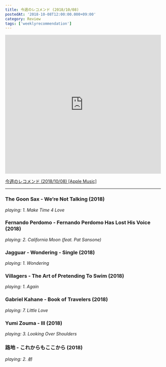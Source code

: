 ```yaml
---
title: 今週のレコメンド (2018/10/08)
postedAt: '2018-10-08T12:00:00.000+09:00'
category: Review
tags: ['weeklyrecommendation']
---
```


<iframe allow="autoplay *; encrypted-media *;" frameborder="0" height="450" style="width:100%;max-width:660px;overflow:hidden;background:transparent;" sandbox="allow-forms allow-popups allow-same-origin allow-scripts allow-storage-access-by-user-activation allow-top-navigation-by-user-activation" src="https://embed.music.apple.com/jp/playlist/%E4%BB%8A%E9%80%B1%E3%81%AE%E3%83%AC%E3%82%B3%E3%83%A1%E3%83%B3%E3%83%89-2018-10-08/pl.u-55D6eNycYDxR47?app=music&amp;at=1000lR8X"></iframe>

[今週のレコメンド (2018/10/08) \[Apple Music\]](https://itunes.apple.com/jp/playlist/%E4%BB%8A%E9%80%B1%E3%81%AE%E3%83%AC%E3%82%B3%E3%83%A1%E3%83%B3%E3%83%89-2018-10-08/pl.u-55D6eNycYDxR47)

---

### The Goon Sax - We’re Not Talking (2018)

_playing: 1\. Make Time 4 Love_

### Fernando Perdomo - Fernando Perdomo Has Lost His Voice (2018)

_playing: 2\. California Moon (feat. Pat Sansone)_

### Jagguar - Wondering - Single (2018)

_playing: 1\. Wondering_

### Villagers - The Art of Pretending To Swim (2018)

_playing: 1\. Again_

### Gabriel Kahane - Book of Travelers (2018)

_playing: 7\. Little Love_

### Yumi Zouma - III (2018)

_playing: 3\. Looking Over Shoulders_

### 路地 - これからもここから (2018)

_playing: 2\. 舫_
